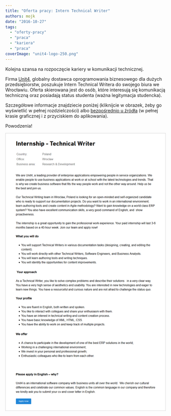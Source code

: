 ```yaml
---
title: "Oferta pracy: Intern Technical Writer"
authors: mojk
date: "2016-10-27"
tags:
  - "oferty-pracy"
  - "praca"
  - "kariera"
  - "praca"
coverImage: "unit4-logo-250.png"
---
```


Kolejna szansa na rozpoczęcie kariery w komunikacji technicznej.

Firma [Unit4](http://www.unit4.com), globalny dostawca oprogramowania
biznesowego dla dużych przedsiębiorstw, poszukuje Intern Technical Writera do
swojego biura we Wrocławiu. Oferta skierowana jest do osób, które interesują się
komunikacją techniczną oraz posiadają status studenta (ważna legitymacja
studencka).

Szczegółowe informacje znajdziecie poniżej (kliknijcie w obrazek, żeby go
wyświetlić w pełnej rozdzielczości) albo
[bezpośrednio u źródła](https://careers.unit4.com/job/internship-technical-writer-276720.html)
(w pełnej krasie graficznej i z przyciskiem do aplikowania).

Powodzenia!

[![intern_tech_writer_unit4](images/intern_tech_writer_unit4.png)](http://techwriter.pl/wp-content/uploads/2016/10/intern_tech_writer_unit4.png)
